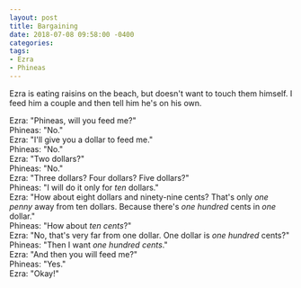 ```yaml
---
layout: post
title: Bargaining
date: 2018-07-08 09:58:00 -0400
categories:
tags:
- Ezra
- Phineas
---
```


Ezra is eating raisins on the beach, but doesn't want to touch them himself. I feed him a couple and then tell him he's on his own.

Ezra: "Phineas, will you feed me?"<br/>
Phineas: "No."<br/>
Ezra: "I'll give you a dollar to feed me."<br/>
Phineas: "No."<br/>
Ezra: "Two dollars?"<br/>
Phineas: "No."<br/>
Ezra: "Three dollars? Four dollars? Five dollars?"<br/>
Phineas: "I will do it only for _ten_ dollars."<br/>
Ezra: "How about eight dollars and ninety-nine cents? That's only _one penny_ away from ten dollars. Because there's _one hundred_ cents in _one_ dollar."<br/>
Phineas: "How about _ten cents_?"<br/>
Ezra: "No, that's very far from one dollar. One dollar is _one hundred_ cents?"<br/>
Phineas: "Then I want _one hundred cents_."<br/>
Ezra: "And then you will feed me?"<br/>
Phineas: "Yes."<br/>
Ezra: "Okay!"<br/>

